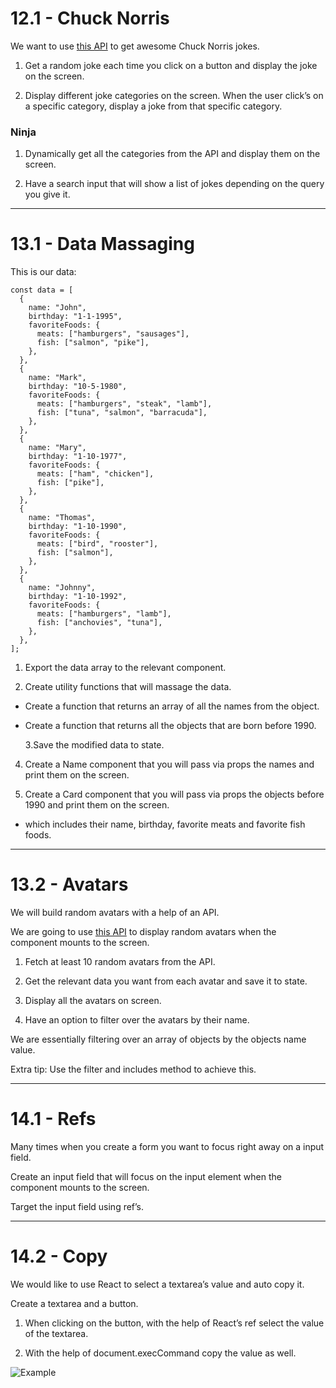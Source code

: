 # 12.1 - Chuck Norris

We want to use [this API](https://api.chucknorris.io/) to get awesome Chuck
Norris jokes.

1. Get a random joke each time you click on a button and display the joke on the
   screen.

2. Display different joke categories on the screen. When the user click’s on a
   specific category, display a joke from that specific category.

### Ninja

1. Dynamically get all the categories from the API and display them on the
   screen.

2. Have a search input that will show a list of jokes depending on the query you
   give it.

---

# 13.1 - Data Massaging

This is our data:

```
const data = [
  {
    name: "John",
    birthday: "1-1-1995",
    favoriteFoods: {
      meats: ["hamburgers", "sausages"],
      fish: ["salmon", "pike"],
    },
  },
  {
    name: "Mark",
    birthday: "10-5-1980",
    favoriteFoods: {
      meats: ["hamburgers", "steak", "lamb"],
      fish: ["tuna", "salmon", "barracuda"],
    },
  },
  {
    name: "Mary",
    birthday: "1-10-1977",
    favoriteFoods: {
      meats: ["ham", "chicken"],
      fish: ["pike"],
    },
  },
  {
    name: "Thomas",
    birthday: "1-10-1990",
    favoriteFoods: {
      meats: ["bird", "rooster"],
      fish: ["salmon"],
    },
  },
  {
    name: "Johnny",
    birthday: "1-10-1992",
    favoriteFoods: {
      meats: ["hamburgers", "lamb"],
      fish: ["anchovies", "tuna"],
    },
  },
];
```

1. Export the data array to the relevant component.

2. Create utility functions that will massage the data.

- Create a function that returns an array of all the names from the object.

- Create a function that returns all the objects that are born before 1990.

  3.Save the modified data to state.

4. Create a Name component that you will pass via props the names and print them
   on the screen.

5. Create a Card component that you will pass via props the objects before 1990
   and print them on the screen.

- which includes their name, birthday, favorite meats and favorite fish foods.

---

# 13.2 - Avatars

We will build random avatars with a help of an API.

We are going to use [this API](https://randomuser.me/) to display random avatars
when the component mounts to the screen.

1. Fetch at least 10 random avatars from the API.

2. Get the relevant data you want from each avatar and save it to state.

3. Display all the avatars on screen.

4. Have an option to filter over the avatars by their name.

We are essentially filtering over an array of objects by the objects name value.

Extra tip: Use the filter and includes method to achieve this.

---

# 14.1 - Refs

Many times when you create a form you want to focus right away on a input field.

Create an input field that will focus on the input element when the component
mounts to the screen.

Target the input field using ref’s.

---

# 14.2 - Copy

We would like to use React to select a textarea’s value and auto copy it.

Create a textarea and a button.

1. When clicking on the button, with the help of React’s ref select the value of
   the textarea.

2. With the help of document.execCommand copy the value as well.

![Example](https://i.imgur.com/wd4Y5Ja.png)
